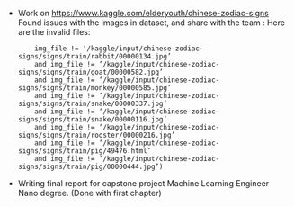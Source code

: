 - Work on https://www.kaggle.com/elderyouth/chinese-zodiac-signs
Found issues with the images in dataset, and share with the team :
Here are the invalid files:
          
          img_file != ‘/kaggle/input/chinese-zodiac-signs/signs/train/rabbit/00000134.jpg’
          and img_file != ‘/kaggle/input/chinese-zodiac-signs/signs/train/goat/00000582.jpg’
          and img_file != ‘/kaggle/input/chinese-zodiac-signs/signs/train/monkey/00000585.jpg’
          and img_file != ‘/kaggle/input/chinese-zodiac-signs/signs/train/snake/00000337.jpg’
          and img_file != ‘/kaggle/input/chinese-zodiac-signs/signs/train/snake/00000116.jpg’
          and img_file != ‘/kaggle/input/chinese-zodiac-signs/signs/train/rooster/00000216.jpg’
          and img_file != ‘/kaggle/input/chinese-zodiac-signs/signs/train/pig/49476.html’
          and img_file != ‘/kaggle/input/chinese-zodiac-signs/signs/train/pig/00000444.jpg’)
          
- Writing final report for capstone project Machine Learning Engineer Nano degree. (Done with first chapter)
